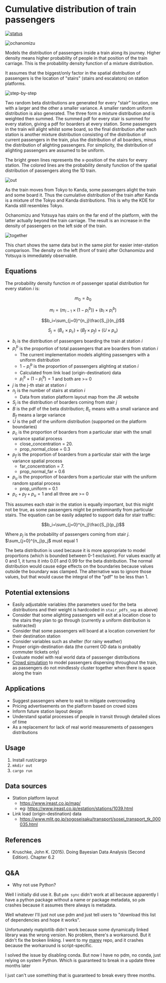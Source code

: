 # Cumulative distribution of train passengers

[![status](https://img.shields.io/badge/status-maintenance-green)](https://img.shields.io/badge/status-maintenance-green)

![ochanomizu](examples/ochanomizu.png)

Models the distribution of passengers inside a train along its journey. Higher density means higher probability of people in that position of the train carriage. This is the probability density function of a mixture distribution.

It assumes that the biggest/only factor in the spatial distribution of passengers is the location of "stairs" (stairs and escalators) on station platforms.

![step-by-step](examples/step-by-step.png)

Two random beta distributions are generated for every "stair" location, one with a larger and the other a smaller variance. A smaller random uniform distribution is also generated. The three form a mixture distribution and is weighted then summed. The summed pdf for every stair is summed for every station, giving a pdf for boarders at every station. Some passengers in the train will alight whilst some board, so the final distribution after each station is another mixture distribution consisting of the distribution of current passengers in the train, plus the distribution of all boarders, minus the distribution of alighting passengers. For simplicity, the distribution of alighting passengers are assumed to be uniform.

The bright green lines represents the x-position of the stairs for every station. The colored lines are the probability density function of the spatial distribution of passengers along the 1D train.

![out](examples/out.png)

As the train moves from Tokyo to Kanda, some passengers alight the train and some board it. Thus the cumulative distribution of the train after Kanda is a mixture of the Tokyo and Kanda distributions. This is why the KDE for Kanda still resembles Tokyo.

Ochanomizu and Yotsuya has stairs on the far end of the platform, with the latter actually beyond the train carriage. The result is an increase in the density of passengers on the left side of the train.

![together](examples/together.png)

This chart shows the same data but in the same plot for easier inter-station comparison. The density on the left (front of train) after Ochanomizu and Yotsuya is immediately observable.

## Equations

The probability density function *m* of passenger spatial distribution for every station *i* is:

$$m_0=b_0$$

$$m_i=(m_{i-1}\times (1 - p^b_i))+(b_i\times p^b_i)$$

$$b_i=\sum_{j=0}^{n_j}\frac{S_j}{n_j}$$

$$S_j=(B_c\times p_c) + (B_f\times p_f) + (U\times p_u)$$

- $b_i$ is the distribution of passengers boarding the train at station $i$
- $p^b_i$ is the proportion of total passengers that are boarders from station $i$
    - The current implementation models alighting passengers with a uniform distribution
    - $1 - p^b_i$ is the proportion of passengers alighting at station $i$
    - Calculated from link load (origin-destination) data
    - $p^b_i + (1 - p^b_i) = 1$ and both are >= 0
- $j$ is the j-th stair at station $i$
- $n_j$ is the number of stairs at station $i$
    - Data from station platform layout map from the JR website
- $S_j$ is the distribution of boarders coming from stair $j$
- $B$ is the pdf of the beta distribution; $B_c$ means with a small variance and $B_f$ means a large variance
- $U$ is the pdf of the uniform distribution (supported on the platform boundaries)
- $p_c$ is the proportion of boarders from a particular stair with the small variance spatial process
    - close_concentration = 20.
    - prop_normal_close = 0.3
- $p_f$ is the proportion of boarders from a particular stair with the large variance spatial process
    - far_concentration = 7.
    - prop_normal_far = 0.6
- $p_u$ is the proportion of boarders from a particular stair with the uniform random spatial process
    - prop_uniform = 0.1
- $p_c + p_f + p_u = 1$ and all three are >= 0

This assumes each stair in the station is equally important, but this might not be true, as some passengers might be predominantly from particular stairs. The equation can be easily adapted to support data for stair traffic:

$$b_i=\sum_{j=0}^{n_j}\frac{S_j}{p_j}$$

Where $p_j$ is the probability of passengers coming from stair $j$. $\sum_{j=0}^{n_j}p_j$ must equal 1

The beta distribution is used because it is more appropriate to model proportions (which is bounded between 0-1 exclusive). For values exactly at 0 and 1, it turns it into 0.01 and 0.99 for the beta distribution. The normal distribution would cause edge effects on the boundaries because values outside the boundary was clamped. The alternative was to ignore those values, but that would cause the integral of the "pdf" to be less than 1.

## Potential extensions

- Easily adjustable variables (the parameters used for the beta distributions and their weight is hardcoded in `stair_pdfs_sep` as above)
- Consider that some alighting passengers will exit at a location close to the stairs they plan to go through (currently a uniform distribution is subtracted)
- Consider that some passengers will board at a location convenient for their destination station
- Consider variables such as shelter (for rainy weather)
- Proper origin-destination data (the current OD data is probably commuter tickets only)
- Evaluate model with real world data of passenger distributions
- [Crowd simulation](https://en.wikipedia.org/wiki/Crowd_simulation) to model passengers dispersing throughout the train, as passengers do not mindlessly cluster together when there is space along the train

## Applications

- Suggest passengers where to wait to mitigate overcrowding
- Pricing advertisements on the platform based on crowd sizes
- Inform future station layout design
- Understand spatial processes of people in transit through detailed slices of time
- As a replacement for lack of real world measurements of passengers distributions

## Usage

1. Install rust/cargo
2. `mkdir out`
3. `cargo run`

## Data sources

- Station platform layout
    - https://www.jreast.co.jp/map/
    - eg: https://www.jreast.co.jp/estation/stations/1039.html
- Link load (origin-destination) data
    - https://www.mlit.go.jp/sogoseisaku/transport/sosei_transport_tk_000035.html

## References

- Kruschke, John K. (2015). Doing Bayesian Data Analysis (Second Edition). Chapter 6.2

## Q&A

- Why not use Python?

Well I initially did use it. But `pdm sync` didn't work at all because apparently I have a python package without a name or package metadata, so `pdm` crashes because it assumes there always is metadata.

Well whatever I'll just not use pdm and just tell users to "download this list of dependencies and hope it works".

Unfortunately matplotlib didn't work because some dynamically linked library was the wrong version. No problem, there's a workaround. But it didn't fix the broken linking. I went to my [marey](https://github.com/akazukin5151/marey) repo, and it crashes because the workaround is script-specific.

I solved the issue by disabling conda. But now I have no pdm, no conda, just relying on system Python. Which is guaranteed to break in a update three months later

I just can't use something that is guaranteed to break every three months.
